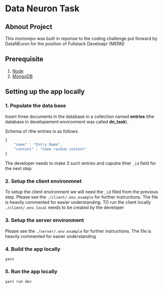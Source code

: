 # Data Neuron Task

## Abnout Project

This monorepo was built in reponse to the coding challenge put forward by DataNEuron for the position of Fullstack Develoepr (MERN)

## Prerequisite

1. [Node](https://nodejs.org/en)
2. [MongoDB](https://www.mongodb.com/)

## Setting up the app locally

### 1. Populate the data base

Insert three documents in the database in a collection named **entries** (the database in developement environment was called **dn_task**).

Schema of rthe entries is as follows:

```js
{
    "name" : "Entry Name",
    "content" : "Some random content"
}
```

The developer needs to make 3 such entries and caputre thier `_id` field for the next step

### 2. Setup the client environmnet

To setup the client environment we will need the `_id` filed from the previous step. Please see the `./client/.env.example` for further instructions. The file is heavily commented for easier understanding. TO run the client locally `./client/.env.local` needs to be created by the developer

### 3. Setup the server environment

Please see the `./server/.env.example` for further instructions. The file is heavily commented for easier understanding

### 4. Build the app locally

```
yarn
```

### 5. Run the app locally

```
yarn run dev
```
